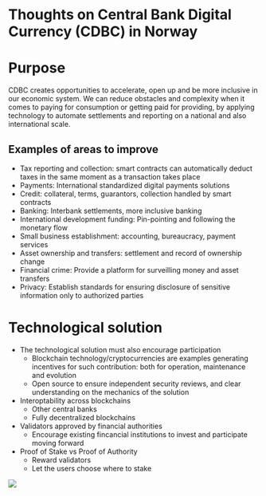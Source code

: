 Thoughts on Central Bank Digital Currency (CDBC) in Norway
==========================================================

# Purpose

CDBC creates opportunities to accelerate, open up and be more inclusive in our economic system. We can reduce obstacles and complexity when it comes to paying for consumption or getting paid for providing, by applying technology to automate settlements and reporting on a national and also international scale.

## Examples of areas to improve

- Tax reporting and collection: smart contracts can automatically deduct taxes in the same moment as a transaction takes place
- Payments: International standardized digital payments solutions
- Credit: collateral, terms, guarantors, collection handled by smart contracts
- Banking: Interbank settlements, more inclusive banking
- International development funding: Pin-pointing and following the monetary flow
- Small business establishment: accounting, bureaucracy, payment services
- Asset ownership and transfers: settlement and record of ownership change
- Financial crime: Provide a platform for surveilling money and asset transfers
- Privacy: Establish standards for ensuring disclosure of sensitive information only to authorized parties
  
# Technological solution

- The technological solution must also encourage participation
  - Blockchain technology/cryptocurrencies are examples generating incentives for such contribution: both for operation, maintenance and evolution
  - Open source to ensure independent security reviews, and clear understanding on the mechanics of the solution
- Interoptability across blockchains
  - Other central banks
  - Fully decentralized blockchains
- Validators approved by financial authorities
  - Encourage existing fincancial institutions to invest and participate moving forward
- Proof of Stake vs Proof of Authority
  - Reward validators
  - Let the users choose where to stake

![](https://www.plantuml.com/plantuml/png/bLHDR-Cu3BthLn2v6ulkteeYwCTc5yK0QT4KlJGvo1PZ2xP9GvARwHJzxsDzn1admQ3ZayJtIBr7oRosJXhNjusGXMC37HhBT37P_JtP_IF4wujij993R4t_Bcyt82qeoYVn9Hk5Ca0KbXDqrKc3kQJw8Z3ik9sm5hgE5N1OJ93R9NXw07FoIo6Iz4pnZhAvrvFafqYKSRcca0f5Rnst0mEiaxMc4XHsRBMpQzffLq71PFk14EXM9FUfM50a31PEKjaWp0Q_E_aEUSD5NLHIqonO3z6mXmy1m_TwbS-N3z_WlvvAdG-PprmZ-SESaOMx-YkVh-dbvXcOeElDa6fnK7HF1RS8JduFdhTkBBPQ_BPOebkiYSUSHTir_DuYkLCk1Wnn3un9zsHx8wd0qnozXqRo2pjDvIdpBSH7sesrw81tXCPMkZjgmvBfo9eDHIZPFvQQlLPQAQHDkAD46hLDqOEGVNUck3_ZKmWlyWvz-IO-6zv2lEeeCOF_-GqD-GFyxj6muu8RwBlII8NM1vyUxw2K3eUi_GzHeaslLXQrB15cnwUiTgWmlY8RbW7u-EDx_-ghImd4TSf9wx4jHfULoqB9Jx476zpw65n2RhGgSG36Q6ph0H95mxs2sOEhq8328ZhMFr3zyj_OMJ8vTcRX-TYteHVegeG7NnDJpfiw-1YeWVWvBRTSt3n1b-ufr2IKvgj5FJTLZPrTSID9RkBcaPjQAdQRr2Al8KwCQOzIeLD8ACh7UJNE3X5drndWC3dFWAZhSpbnO9u1nE5XPdsNpRTEN2Eflcr-0W00)